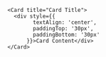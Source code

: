     <Card title="Card Title">
      <div style={{
            textAlign: 'center',
            paddingTop: '30px',
            paddingBottom: '30px'
          }}>Card Content</div>
    </Card>

